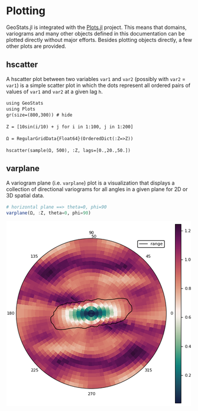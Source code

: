 # Plotting

GeoStats.jl is integrated with the [Plots.jl](https://github.com/JuliaPlots/Plots.jl)
project. This means that domains, variograms and many other objects defined in this
documentation can be plotted directly without major efforts. Besides plotting objects
directly, a few other plots are provided.

## hscatter

A hscatter plot between two variables `var1` and `var2` (possibly with `var2` =
`var1`) is a simple scatter plot in which the dots represent all ordered pairs of
values of `var1` and `var2` at a given lag `h`.

```@example plots
using GeoStats
using Plots
gr(size=(800,300)) # hide

Z = [10sin(i/10) + j for i in 1:100, j in 1:200]

Ω = RegularGridData{Float64}(OrderedDict(:Z=>Z))

hscatter(sample(Ω, 500), :Z, lags=[0.,20.,50.])
```

## varplane

A variogram plane (i.e. `varplane`) plot is a visualization that displays a collection of directional
variograms for all angles in a given plane for 2D or 3D spatial data.

```julia
# horizontal plane ==> theta=0, phi=90
varplane(Ω, :Z, theta=0, phi=90)
```
![](images/VarPlane.png)
